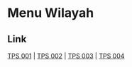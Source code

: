# Menu Wilayah

## Link

[TPS 001](https://github.com/gigit-pemilu/pemilu-2024-17-bengkulu/tree/main/pileg-dpr/hitung-suara/sub/17-bengkulu/sub/03-bengkulu-utara/sub/09-padang-jaya/sub/2012-tanah-tinggi/sub/001-tps)
 | 
[TPS 002](https://github.com/gigit-pemilu/pemilu-2024-17-bengkulu/tree/main/pileg-dpr/hitung-suara/sub/17-bengkulu/sub/03-bengkulu-utara/sub/09-padang-jaya/sub/2012-tanah-tinggi/sub/002-tps)
 | 
[TPS 003](https://github.com/gigit-pemilu/pemilu-2024-17-bengkulu/tree/main/pileg-dpr/hitung-suara/sub/17-bengkulu/sub/03-bengkulu-utara/sub/09-padang-jaya/sub/2012-tanah-tinggi/sub/003-tps)
 | 
[TPS 004](https://github.com/gigit-pemilu/pemilu-2024-17-bengkulu/tree/main/pileg-dpr/hitung-suara/sub/17-bengkulu/sub/03-bengkulu-utara/sub/09-padang-jaya/sub/2012-tanah-tinggi/sub/004-tps)

